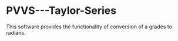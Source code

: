 # PVVS---Taylor-Series
This software provides the functionality of conversion of a grades to radians.
